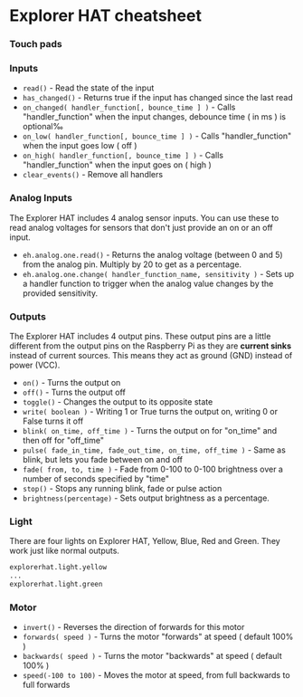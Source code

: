 # Explorer HAT cheatsheet   
### Touch pads

### Inputs   
- `read()` - Read the state of the input
- `has_changed()` - Returns true if the input has changed since the last read
- `on_changed( handler_function[, bounce_time ] )` - Calls "handler_function" when the input changes, debounce time ( in ms ) is optional‰
- `on_low( handler_function[, bounce_time ] )` - Calls "handler_function" when the input goes low ( off )
- `on_high( handler_function[, bounce_time ] )` - Calls "handler_function" when the input goes on ( high )
- `clear_events()` - Remove all handlers   

### Analog Inputs   
The Explorer HAT includes 4 analog sensor inputs. You can use these to read analog voltages for sensors that don't just provide an on or an off input.   
- `eh.analog.one.read()` - Returns the analog voltage (between 0 and 5) from the analog pin. Multiply by 20 to get as a percentage.   
- `eh.analog.one.change( handler_function_name, sensitivity )`    - Sets up a handler function to trigger when the analog value changes by the provided sensitivity.    
### Outputs   
The Explorer HAT includes 4 output pins. These output pins are a little different from the output pins on the Raspberry Pi as they are **current sinks** instead of current sources. This means they act as ground (GND) instead of power (VCC).   
- `on()` - Turns the output on
- `off()` - Turns the output off
- `toggle()` - Changes the output to its opposite state
- `write( boolean )` - Writing 1 or True turns the output on, writing 0 or False turns it off
- `blink( on_time, off_time )` - Turns the output on for "on_time" and then off for "off_time"
- `pulse( fade_in_time, fade_out_time, on_time, off_time )` - Same as blink, but lets you fade between on and off
- `fade( from, to, time )` - Fade from 0-100 to 0-100 brightness over a number of seconds specified by "time"
- `stop()` - Stops any running blink, fade or pulse action
- `brightness(percentage)` - Sets output brightness as a percentage.   
### Light

There are four lights on Explorer HAT, Yellow, Blue, Red and Green. They work just like normal outputs.

```python
explorerhat.light.yellow
...
explorerhat.light.green
```

### Motor

- `invert()` - Reverses the direction of forwards for this motor
- `forwards( speed )` - Turns the motor "forwards" at speed ( default 100% )
- `backwards( speed )` - Turns the motor "backwards" at speed ( default 100% )
- `speed(-100 to 100)` - Moves the motor at speed, from full backwards to full forwards
